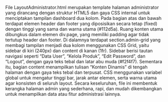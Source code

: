 File LayoutAdministrator.html merupakan template halaman administrator yang dirancang dengan struktur HTML5 dan gaya CSS internal untuk menciptakan tampilan dashboard dua kolom. Pada bagian atas dan bawah terdapat elemen header dan footer yang diposisikan secara tetap (fixed) dengan tinggi yang sama dan warna utama (#112d5a). Ruang konten utama dibungkus dalam elemen div.page, yang memiliki padding agar tidak tertutup header dan footer. Di dalamnya terdapat section.admin-grid yang membagi tampilan menjadi dua kolom menggunakan CSS Grid, yaitu sidebar di kiri (240px) dan content di kanan (1fr). Sidebar berisi tautan navigasi seperti “Data User”, “Kelola Produk”, “Edit Password”, dan “Logout”, dengan gaya teks tebal dan latar abu muda (#f2f4f7). Sementara itu, bagian content menampilkan tulisan “Konten Dinamis” di tengah halaman dengan gaya teks tebal dan terpusat. CSS menggunakan variabel global untuk mengatur tinggi bar, jarak antar elemen, serta warna utama agar konsisten di seluruh layout. Secara keseluruhan, file ini membentuk kerangka halaman admin yang sederhana, rapi, dan mudah dikembangkan untuk menampilkan data atau fitur administrasi lainnya.